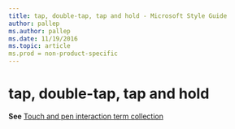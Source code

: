 ```yaml
---
title: tap, double-tap, tap and hold - Microsoft Style Guide
author: pallep
ms.author: pallep
ms.date: 11/19/2016
ms.topic: article
ms.prod = non-product-specific
---
```


# tap, double-tap, tap and hold

**See** [Touch and pen interaction term collection](/style-guide/a-z-word-list-term-collections/term-collections/touch-pen-interaction-terms)
